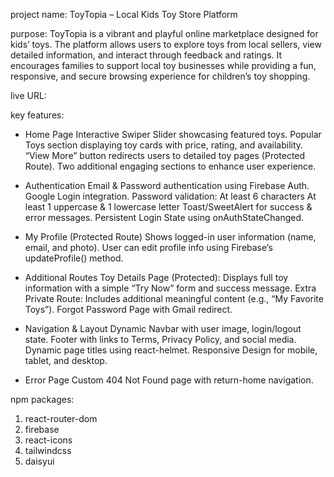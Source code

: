 project name: ToyTopia – Local Kids Toy Store Platform

purpose: ToyTopia is a vibrant and playful online marketplace designed for kids’ toys. The platform allows users to explore toys from local sellers, view detailed information, and interact through feedback and ratings. It encourages families to support local toy businesses while providing a fun, responsive, and secure browsing experience for children’s toy shopping.

live URL:

key features:

- Home Page
  Interactive Swiper Slider showcasing featured toys.
  Popular Toys section displaying toy cards with price, rating, and availability.
  “View More” button redirects users to detailed toy pages (Protected Route).
  Two additional engaging sections to enhance user experience.

- Authentication
  Email & Password authentication using Firebase Auth.
  Google Login integration.
  Password validation:
  At least 6 characters
  At least 1 uppercase & 1 lowercase letter
  Toast/SweetAlert for success & error messages.
  Persistent Login State using onAuthStateChanged.

- My Profile (Protected Route)
  Shows logged-in user information (name, email, and photo).
  User can edit profile info using Firebase’s updateProfile() method.

- Additional Routes
  Toy Details Page (Protected):
  Displays full toy information with a simple “Try Now” form and success message.
  Extra Private Route: Includes additional meaningful content (e.g., “My Favorite Toys”).
  Forgot Password Page with Gmail redirect.

- Navigation & Layout
  Dynamic Navbar with user image, login/logout state.
  Footer with links to Terms, Privacy Policy, and social media.
  Dynamic page titles using react-helmet.
  Responsive Design for mobile, tablet, and desktop.

- Error Page
  Custom 404 Not Found page with return-home navigation.

npm packages:

1. react-router-dom
2. firebase
3. react-icons
4. tailwindcss
5. daisyui
